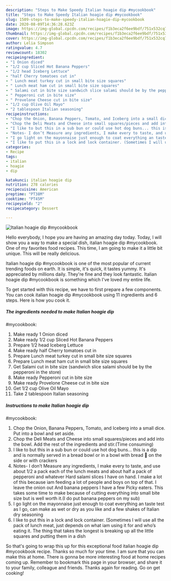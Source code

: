```yaml
---
description: "Steps to Make Speedy Italian hoagie dip #mycookbook"
title: "Steps to Make Speedy Italian hoagie dip #mycookbook"
slug: 1509-steps-to-make-speedy-italian-hoagie-dip-mycookbook
date: 2020-08-09T14:36:28.623Z
image: https://img-global.cpcdn.com/recipes/f1b3eca2f6ee9bdf/751x532cq70/italian-hoagie-dip-mycookbook-recipe-main-photo.jpg
thumbnail: https://img-global.cpcdn.com/recipes/f1b3eca2f6ee9bdf/751x532cq70/italian-hoagie-dip-mycookbook-recipe-main-photo.jpg
cover: https://img-global.cpcdn.com/recipes/f1b3eca2f6ee9bdf/751x532cq70/italian-hoagie-dip-mycookbook-recipe-main-photo.jpg
author: Lelia Simpson
ratingvalue: 4.7
reviewcount: 18302
recipeingredient:
- "1 Onion diced"
- "1/2 cup Sliced Hot Banana Peppers"
- "1/2 head Iceberg Lettuce"
- "half Cherry tomatoes cut in"
- " Lunch meat turkey cut in small bite size squares"
- " Lunch meat ham cut in small bite size squares"
- " Salami cut in bite size sandwich slice salami should be by the pepperoni in the store"
- " Pepperoni cut in bite size"
- " Provelone Cheese cut in bite size"
- "1/2 cup Olive Oil Mayo"
- "2 tablespoon Italian seasoning"
recipeinstructions:
- "Chop the Onion, Banana Peppers, Tomato, and Iceberg into a small dice. Put into a bowl and set aside."
- "Chop the Deli Meats and Cheese into small squares/pieces and add into the bowl. Add the rest of the ingredients and stir.(Time consuming)"
- "I like to but this in a sub bun or could use hot dog buns... this is a dip and is normally served in a bread bowl or in a bowl with bread 🥖 on the side or with crackers"
- "Notes- I don’t Measure any ingredients, I make every to taste, and use about 1/2 a pack each of the lunch meats and about half a pack of pepperoni and whatever Hard salami slices I have on hand. I make a lot of this because iam feeding a lot of people and boys on top of that. I leave the onion out And banana peppers I have a few Picky eaters. This takes some time to make because of cutting everything into small bite size but is well worth it.(I do put banana peppers on my sub)"
- "I go light on the mayonnaise just enough to coat everything an taste test as I go, can make as wet or dry as you like and a few shakes of Italian dry seasoning"
- "I like to put this in a lock and lock container. (Sometimes I will use all the pack of lunch meat, just depends on what iam using it for and who’s eating it. The thing that takes the longest is breaking up all the little squares and putting them in a dish"
categories:
- Recipe
tags:
- italian
- hoagie
- dip

katakunci: italian hoagie dip 
nutrition: 278 calories
recipecuisine: American
preptime: "PT38M"
cooktime: "PT45M"
recipeyield: "2"
recipecategory: Dessert

---
```



![Italian hoagie dip
#mycookbook](https://img-global.cpcdn.com/recipes/f1b3eca2f6ee9bdf/751x532cq70/italian-hoagie-dip-mycookbook-recipe-main-photo.jpg)

Hello everybody, I hope you are having an amazing day today. Today, I will show you a way to make a special dish, italian hoagie dip
#mycookbook. One of my favorites food recipes. This time, I am going to make it a little bit unique. This will be really delicious.



Italian hoagie dip
#mycookbook is one of the most popular of current trending foods on earth. It is simple, it's quick, it tastes yummy. It's appreciated by millions daily. They're fine and they look fantastic. Italian hoagie dip
#mycookbook is something which I've loved my entire life.


To get started with this recipe, we have to first prepare a few components. You can cook italian hoagie dip
#mycookbook using 11 ingredients and 6 steps. Here is how you cook it.

<!--inarticleads1-->

##### The ingredients needed to make Italian hoagie dip
#mycookbook:

1. Make ready 1 Onion diced
1. Make ready 1/2 cup Sliced Hot Banana Peppers
1. Prepare 1/2 head Iceberg Lettuce
1. Make ready half Cherry tomatoes cut in
1. Prepare  Lunch meat turkey cut in small bite size squares
1. Prepare  Lunch meat ham cut in small bite size squares
1. Get  Salami cut in bite size (sandwich slice salami should be by the pepperoni in the store)
1. Make ready  Pepperoni cut in bite size
1. Make ready  Provelone Cheese cut in bite size
1. Get 1/2 cup Olive Oil Mayo
1. Take 2 tablespoon Italian seasoning




<!--inarticleads2-->

##### Instructions to make Italian hoagie dip
#mycookbook:

1. Chop the Onion, Banana Peppers, Tomato, and Iceberg into a small dice. Put into a bowl and set aside.
1. Chop the Deli Meats and Cheese into small squares/pieces and add into the bowl. Add the rest of the ingredients and stir.(Time consuming)
1. I like to but this in a sub bun or could use hot dog buns... this is a dip and is normally served in a bread bowl or in a bowl with bread 🥖 on the side or with crackers
1. Notes- I don’t Measure any ingredients, I make every to taste, and use about 1/2 a pack each of the lunch meats and about half a pack of pepperoni and whatever Hard salami slices I have on hand. I make a lot of this because iam feeding a lot of people and boys on top of that. I leave the onion out And banana peppers I have a few Picky eaters. This takes some time to make because of cutting everything into small bite size but is well worth it.(I do put banana peppers on my sub)
1. I go light on the mayonnaise just enough to coat everything an taste test as I go, can make as wet or dry as you like and a few shakes of Italian dry seasoning
1. I like to put this in a lock and lock container. (Sometimes I will use all the pack of lunch meat, just depends on what iam using it for and who’s eating it. The thing that takes the longest is breaking up all the little squares and putting them in a dish




So that's going to wrap this up for this exceptional food italian hoagie dip
#mycookbook recipe. Thanks so much for your time. I am sure that you can make this at home. There is gonna be more interesting food at home recipes coming up. Remember to bookmark this page in your browser, and share it to your family, colleague and friends. Thanks again for reading. Go on get cooking!
